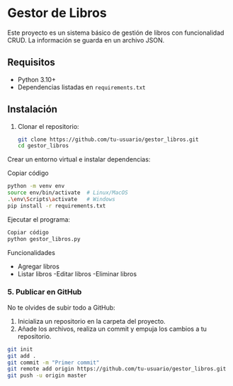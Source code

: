 # Gestor de Libros

Este proyecto es un sistema básico de gestión de libros con funcionalidad CRUD. La información se guarda en un archivo JSON.

## Requisitos

- Python 3.10+
- Dependencias listadas en `requirements.txt`

## Instalación

1. Clonar el repositorio:
   ```bash
   git clone https://github.com/tu-usuario/gestor_libros.git
   cd gestor_libros

Crear un entorno virtual e instalar dependencias:

Copiar código
```bash
python -m venv env
source env/bin/activate  # Linux/MacOS
.\env\Scripts\activate   # Windows
pip install -r requirements.txt
```

Ejecutar el programa:

```bash
Copiar código
python gestor_libros.py
```
Funcionalidades

- Agregar libros
- Listar libros
 -Editar libros
 -Eliminar libros


### 5. Publicar en GitHub

No te olvides de subir todo a GitHub:
1. Inicializa un repositorio en la carpeta del proyecto.
2. Añade los archivos, realiza un commit y empuja los cambios a tu repositorio.



```bash
git init
git add .
git commit -m "Primer commit"
git remote add origin https://github.com/tu-usuario/gestor_libros.git
git push -u origin master
